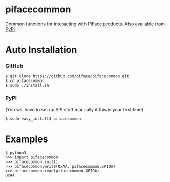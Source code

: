 pifacecommon
============

Common functions for interacting with PiFace products. Also available from 
[PyPI](https://pypi.python.org/pypi/pifacecommon/)

Auto Installation
=================
### GitHub

    $ git clone https://github.com/piface/pifacecommon.git
    $ cd pifacecommon
    $ sudo ./install.sh

### PyPI
(You will have to set up SPI stuff manually if this is your first time)

    $ sudo easy_install3 pifacecommon

Examples
========

    $ python3
    >>> import pifacecommon
    >>> pifacecommon.init()
    >>> pifacecommon.write(0xAA, pifacecommon.GPIOA)
    >>> pifacecommon.read(pifacecommon.GPIOA)
    0xAA
